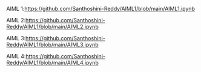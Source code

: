 AIML 1:https://github.com/Santhoshini-Reddy/AIML1/blob/main/AIML1.ipynb


AIML 2:https://github.com/Santhoshini-Reddy/AIML1/blob/main/AIML2.ipynb


AIML 3:https://github.com/Santhoshini-Reddy/AIML1/blob/main/AIML3.ipynb


AIML 4:https://github.com/Santhoshini-Reddy/AIML1/blob/main/AIML4.ipynb
